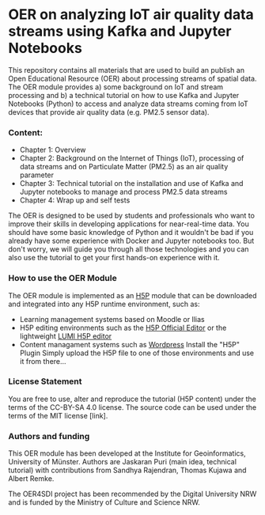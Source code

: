          	
# OER on analyzing IoT air quality data streams using Kafka and Jupyter Notebooks          

This repository contains all materials that are used to build an publish an Open Educational Resource (OER) about processing streams of spatial data. The OER module provides a) some background on IoT and stream processing and b) a technical tutorial on how to use Kafka and Jupyter Notebooks (Python) to access and analyze data streams coming from IoT devices that provide air quality data (e.g. PM2.5 sensor data). 

### Content:
* Chapter 1: Overview
* Chapter 2: Background on the Internet of Things (IoT), processing of data streams and on Particulate Matter (PM2.5) as an air quality parameter
* Chapter 3: Technical tutorial on the installation and use of Kafka and Jupyter notebooks to manage and process PM2.5 data streams
* Chapter 4: Wrap up and self tests

The OER is designed to be used by students and professionals who want to improve their skills in developing applications for near-real-time data. You should have some basic knowledge of Python and it wouldn't be bad if you already have some experience with Docker and Jupyter notebooks too. But don't worry, we will guide you through all those technologies and you can also use the tutorial to get your first hands-on experience with it. 

### How to use the OER Module

The OER module is implemented as an  [H5P](https://h5p.org/) module that can be downloaded and integrated into any H5P runtime environment, such as: 
- Learning management systems based on Moodle or Ilias 
- H5P editing environments such as the [H5P Official Editor](https://h5p.org/) or the lightweight [LUMI H5P editor](https://lumi.education/)
- Content managament systems such as [Wordpress](https://wordpress.com/) Install the "H5P" Plugin
Simply upload the H5P file to one of those environments and use it from there...

### License Statement

You are free to use, alter and reproduce the tutorial (H5P content) under the terms of the CC-BY-SA 4.0 license. The source code can be used under the terms of the MIT license [link]. 

### Authors and funding

This OER module has been developed at the Institute for Geoinformatics, University of Münster. Authors are Jaskaran Puri (main idea, technical tutorial) with contributions from Sandhya Rajendran, Thomas Kujawa and Albert Remke.

The OER4SDI project has been recommended by the Digital University NRW and is funded by the Ministry of Culture and Science NRW. 

